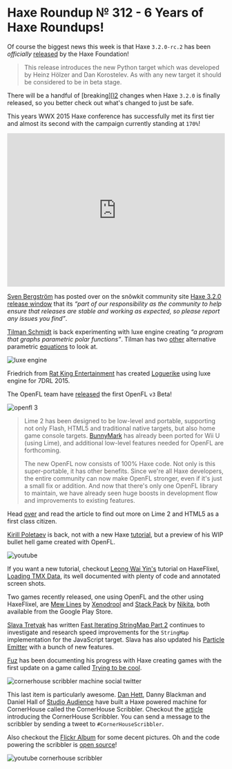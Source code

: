 [_template]: ../templates/roundup.html
[date]: / "2015-03-24 13:19:00"
[modified]: / "2015-03-25 10:00:00"
[published]: / "2015-03-25 22:15:00"
[“”]: a ""
# Haxe Roundup № 312 - 6 Years of Haxe Roundups!

Of course the biggest news this week is that Haxe `3.2.0-rc.2` has been _officially_ 
[released][l1] by the Haxe Foundation!

> This release introduces the new Python target which was developed by 
Heinz Hölzer and Dan Korostelev. As with any new target it should be 
considered to be in beta stage.

There will be a handful of [breaking][[l2] changes when Haxe `3.2.0` is finally 
released, so you better check out what's changed to just be safe.

This years WWX 2015 Haxe conference has successfully met its first tier and almost
its second with the campaign currently standing at `170%`!

<iframe frameborder="0" height="355px" width="100%" src="http://www.ulule.com/wwx2015/widget.html" scrolling="no"></iframe>

[Sven Bergström][tw1] has posted over on the snõwkit community site [Haxe 3.2.0
release window][l3] that its _“part of our responsibility as the community 
to help ensure that releases are stable and working as expected, so please 
report any issues you find”_.

[Tilman Schmidt][tw2] is back experimenting with luxe engine creating _“a 
program that graphs parametric polar functions”_. Tilman has two [other][l6]
alternative parametric [equations][l7] to look at.

![luxe engine](/img/312/parametric.png "@KeyMaster_ parametric polar function")

Friedrich from [Rat King Entertainment][tw7] has created [Loguerike][l12] using
luxe engine for 7DRL 2015.

The OpenFL team have [released][l4] the first OpenFL `v3` Beta!

![openfl 3](/img/312/openfl3architecture.png "OpenFL 3 Architecture")

> Lime 2 has been designed to be low-level and portable, supporting not only 
Flash, HTML5 and traditional native targets, but also home game console targets. 
[BunnyMark][l5] has already been ported for Wii U (using Lime), and additional
low-level features needed for OpenFL are forthcoming.
> 
> The new OpenFL now consists of 100% Haxe code. Not only is this super-portable, it 
has other benefits. Since we're all Haxe developers, the entire community can now 
make OpenFL stronger, even if it's just a small fix or addition. And now that 
there's only one OpenFL library to maintain, we have already seen huge boosts 
in development flow and improvements to existing features.

Head [over][l4] and read the article to find out more on Lime 2 and HTML5 as a
first class citizen.

[Kirill Poletaev][tw3] is back, not with a new Haxe [tutorial][l8], but a 
preview of his WIP bullet hell game created with OpenFL.

![youtube](wq6dOijXuyw)

If you want a new tutorial, checkout [Leong Wai Yin's][tw4] tutorial on HaxeFlixel,
[Loading TMX Data][l9], its well documented with plenty of code and annotated screen
shots.

Two games recently released, one using OpenFL and the other using HaxeFlixel,
are [Mew Lines][l10] by [Xenodrool][tw5] and [Stack Pack][l11] by [Nikita][tw6], 
both available from the Google Play Store.

[Slava Tretyak][tw8] has written [Fast Iterating StringMap Part 2][l13] continues
to investigate and research speed improvements for the `StringMap` implementation
for the JavaScript target. Slava has also updated his [Particle Emitter][l14] with
a bunch of new features.

[Fuz][tw9] has been documenting his progress with Haxe creating games with the
first update on a game called [Trying to be cool][l15].

![cornerhouse scribbler machine social twitter](/img/312/scribbler.jpg "")

This last item is particularly awesome. [Dan Hett][tw10], Danny Blackman and
Daniel Hall of [Studio Audience][tw11] have built a Haxe powered machine for
CornerHouse called the CornerHouse Scribbler. Checkout the [article][l16] introducing
the CornerHouse Scribbler. You can send a message to the scribbler by sending a 
tweet to `#CornerHouseScribbler`. 

Also checkout the [Flickr Album][l17] for some
decent pictures. Oh and the code powering the scribbler is [open source][l18]!

![youtube cornerhouse scribbler](Nvm27PEjQlw)

[tw11]: https://twitter.com/studioaudienced "@studioaudienced"
[tw10]: https://twitter.com/danhett "@danhett"
[tw9]: https://twitter.com/fuz_games "@fuz_games"
[tw8]: https://twitter.com/djnudnyj "@djnudnyj"
[tw7]: https://twitter.com/RatKingsLair "@RatKingsLair"
[tw6]: https://twitter.com/rsredsq "@rsredsq"
[tw5]: https://twitter.com/xenodrool "@xenodrool"
[tw4]: https://twitter.com/laxa88 "@laxa88"
[tw3]: https://twitter.com/kircode "@kircode"
[tw2]: https://twitter.com/KeyMaster_ "@KeyMaster_"
[tw1]: https://twitter.com/___discovery "@___discovery"

[l18]: https://github.com/danhett/ch-hostapp "CornerHouse Scribbler on GitHub"
[l17]: https://www.flickr.com/photos/cornerhousemanchester/sets/72157648954887703/ "CornerHouse Scribbler Flickr Album"
[l16]: http://www.cornerhouse.org/creatives/creatives-news/if-these-walls-could-indeed-talk-introducing-the-cornerhouse-scribbler "Introducing the CornerHouse Scribbler!"
[l15]: https://fuzdevlog.wordpress.com/2015/03/21/haxe-challenge-game-1-status/ "Haxe Update #1"
[l14]: http://blog.zame-dev.org/particle-emitter-updated-again/ "Particle Emitter Update"
[l13]: http://blog.zame-dev.org/fastiteratingstringmap-part-2/ "Fast Iterating StringMap Part 2"
[l12]: http://fholio.de/things/7drl2015/ "Loguerike made for 7DRL 2015"
[l11]: https://play.google.com/store/apps/details?id=com.dmblck.stackpack "Stack Pack available from the Google Play Store"
[l10]: https://play.google.com/store/apps/details?id=com.xenodrool.mewLines.free "Mew Lines available from the Google Play Store"
[l9]: http://coinflipstudios.com/devblog/?p=182 "HaxeFlixel Tutorial - Loading TMX Data"
[l8]: http://haxecoder.com "Haxe Tutorials"
[l7]: https://twitter.com/KeyMaster_/status/579305359766130688 "Tilman's experiment 2"
[l6]: https://twitter.com/KeyMaster_/status/579304396149911552 "Tilman's experiment 1"
[l5]: http://www.openfl.org/samples/bunny/ "OpenFL BunnyMark"
[l4]: http://www.openfl.org/blog/2015/03/20/here-comes-the-first-openfl-3-beta/ "Here Comes the First OpenFL 3 Beta!"
[l3]: http://snowkit.org/2015/03/16/haxe-3-2-0/ "Haxe 3.2.0 release window"
[l2]: https://github.com/HaxeFoundation/haxe/wiki/Breaking-changes-in-Haxe-3.2.0 "Haxe 3.2.0 Breaking Changes"
[l1]: https://groups.google.com/forum/#!msg/haxelang/0UIP6BDn5RA/9-7YrQdyGoIJ "Haxe 3.2.0-rc.2 has been released!"